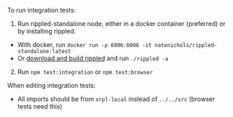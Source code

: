 To run integration tests:
1. Run rippled-standalone node, either in a docker container (preferred) or by installing rippled.
  * With docker, run `docker run -p 6006:6006 -it natenichols/rippled-standalone:latest`
  * Or [download and build rippled](https://xrpl.org/install-rippled.html) and run `./rippled -a`
2. Run `npm test:integration` or `npm test:browser`

When editing integration tests:
* All imports should be from `xrpl-local` instead of `../../src` (browser tests need this)